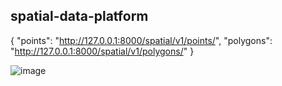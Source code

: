 ## spatial-data-platform

{
    "points": "http://127.0.0.1:8000/spatial/v1/points/",
    "polygons": "http://127.0.0.1:8000/spatial/v1/polygons/"
}

![image](https://github.com/user-attachments/assets/416f9fd1-b068-4607-b61a-aa46935a7ee3)

